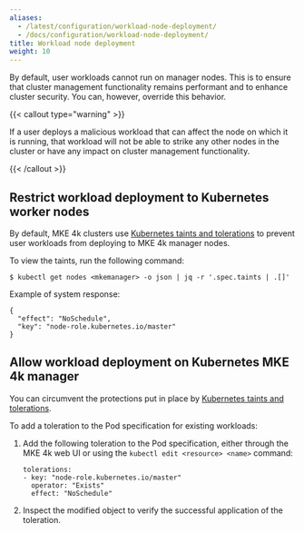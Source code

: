 ```yaml
---
aliases:
  - /latest/configuration/workload-node-deployment/
  - /docs/configuration/workload-node-deployment/
title: Workload node deployment
weight: 10
---
```


By default, user workloads cannot run on manager nodes. This is to ensure that cluster
management functionality remains performant and to enhance cluster security.
You can, however, override this behavior.

{{< callout type="warning" >}}

If a user deploys a malicious workload that can affect
the node on which it is running, that workload will not be able to strike any
other nodes in the cluster or have any impact on cluster management
functionality.

{{< /callout >}}

Restrict workload deployment to Kubernetes worker nodes
-------------------------------------------------------

By default, MKE 4k clusters use [Kubernetes taints and tolerations](https://kubernetes.io/docs/concepts/scheduling-eviction/taint-and-toleration/)
to prevent user workloads from deploying to MKE 4k manager nodes.

To view the taints, run the following command:

```
$ kubectl get nodes <mkemanager> -o json | jq -r '.spec.taints | .[]'
```

Example of system response:

```
{
  "effect": "NoSchedule",
  "key": "node-role.kubernetes.io/master"
}
```

Allow workload deployment on Kubernetes MKE 4k manager
------------------------------------------------------

You can circumvent the protections put in place by [Kubernetes taints and
tolerations](https://kubernetes.io/docs/concepts/scheduling-eviction/taint-and-toleration/).

To add a toleration to the Pod specification for existing workloads:

1. Add the following toleration to the Pod specification, either through the
   MKE 4k web UI or using the `kubectl edit <resource> <name>` command:

   ```
   tolerations:
   - key: "node-role.kubernetes.io/master"
     operator: "Exists"
     effect: "NoSchedule"
   ```

2. Inspect the modified object to verify the successful application of the
   toleration.
